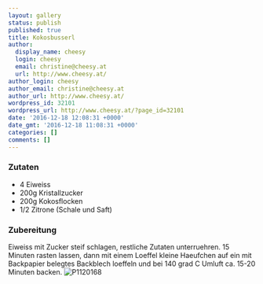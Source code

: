 ```yaml
---
layout: gallery
status: publish
published: true
title: Kokosbusserl
author:
  display_name: cheesy
  login: cheesy
  email: christine@cheesy.at
  url: http://www.cheesy.at/
author_login: cheesy
author_email: christine@cheesy.at
author_url: http://www.cheesy.at/
wordpress_id: 32101
wordpress_url: http://www.cheesy.at/?page_id=32101
date: '2016-12-18 12:08:31 +0000'
date_gmt: '2016-12-18 11:08:31 +0000'
categories: []
comments: []
---
```

### Zutaten
- 4 Eiweiss
- 200g Kristallzucker
- 200g Kokosflocken
- 1/2 Zitrone (Schale und Saft)
### Zubereitung
Eiweiss mit Zucker steif schlagen, restliche Zutaten unterruehren. 15 Minuten rasten lassen, dann mit einem Loeffel kleine Haeufchen auf ein mit Backpapier belegtes Backblech loeffeln und bei 140 grad C Umluft ca. 15-20 Minuten backen.
![P1120168](http://www.cheesy.at/wp-content/uploads/P1120168.jpg)
